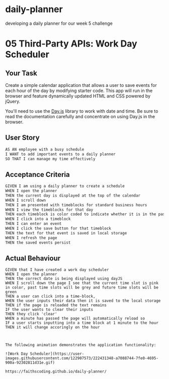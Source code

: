 # daily-planner

developing a daily planner for our week 5 challenge

# 05 Third-Party APIs: Work Day Scheduler

## Your Task

Create a simple calendar application that allows a user to save events for each hour of the day by modifying starter code. This app will run in the browser and feature dynamically updated HTML and CSS powered by jQuery.

You'll need to use the [Day.js](https://day.js.org/en/) library to work with date and time. Be sure to read the documentation carefully and concentrate on using Day.js in the browser.

## User Story

```md
AS AN employee with a busy schedule
I WANT to add important events to a daily planner
SO THAT I can manage my time effectively
```

## Acceptance Criteria

```md
GIVEN I am using a daily planner to create a schedule
WHEN I open the planner
THEN the current day is displayed at the top of the calendar
WHEN I scroll down
THEN I am presented with timeblocks for standard business hours
WHEN I view the timeblocks for that day
THEN each timeblock is color coded to indicate whether it is in the past, present, or future
WHEN I click into a timeblock
THEN I can enter an event
WHEN I click the save button for that timeblock
THEN the text for that event is saved in local storage
WHEN I refresh the page
THEN the saved events persist
```

## Actual Behaviour

```
GIVEN that I have created a work day scheduler
WHEN I open the planner
THEN the correct date is being displayed using dayJS
WHEN I scroll down the page I see that the current time slot is pink in color, past time slots will be grey and future time slots will be green
THEN a user can click into a time-block,
WHEN the user inputs their data then it is saved to the local storage
THEN if the page is reloaded the text remains
IF the user wants to clear their inputs
THEN they click 'clear'
WHEN a minute has passed the page will automatically reload so
IF a user starts inputting into a time block at 1 minute to the hour
THEN it will change accoringly on the hour



The following animation demonstrates the application functionality:

![Work Day Scheduler](https://user-images.githubusercontent.com/122907573/222431348-a7088744-7fe0-4695-900a-92302811d31e.gif)

https://faithscoding.github.io/daily-planner/
